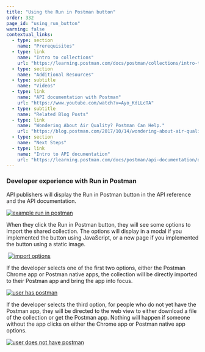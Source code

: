 ```yaml
---
title: "Using the Run in Postman button"
order: 332
page_id: "using_run_button"
warning: false
contextual_links:
  - type: section
    name: "Prerequisites"
  - type: link
    name: "Intro to collections"
    url: "https://learning.postman.com/docs/postman/collections/intro-to-collections"
  - type: section
    name: "Additional Resources"
  - type: subtitle
    name: "Videos"
  - type: link
    name: "API documentation with Postman"
    url: "https://www.youtube.com/watch?v=Ayo_KdLLcTA"
  - type: subtitle
    name: "Related Blog Posts"
  - type: link
    name: "Wondering About Air Quality? Postman Can Help."
    url: "https://blog.postman.com/2017/10/14/wondering-about-air-quality-postman-can-help/"
  - type: section
    name: "Next Steps"
  - type: link
    name: "Intro to API documentation"
    url: "https://learning.postman.com/docs/postman/api-documentation/documenting-your-api/"
---
```


### Developer experience with Run in Postman

API publishers will display the Run in Postman button in the API reference and the API documentation.

 [![example run in postman](https://assets.postman.com/postman-docs/59131401.png)](https://assets.postman.com/postman-docs/59131401.png)  

When they click the Run in Postman button, they will see some options to import the shared collection. The options will display in a modal if you implemented the button using JavaScript, or a new page if you implemented the button using a static image.

 [![import options](https://assets.postman.com/postman-docs/run-btn-ux-2.png)](https://assets.postman.com/postman-docs/run-btn-ux-2.png)

If the developer selects one of the first two options, either the Postman Chrome app or Postman native apps, the collection will be directly imported to their Postman app and bring the app into focus.

 [![user has postman](https://assets.postman.com/postman-docs/run-btn-ux-3.png)](https://assets.postman.com/postman-docs/run-btn-ux-3.png)

If the developer selects the third option, for people who do not yet have the Postman app, they will be directed to the web view to either download a file of the collection or get the Postman app. Nothing will happen if someone without the app clicks on either the Chrome app or Postman native app options.

 [![user does not have postman](https://assets.postman.com/postman-docs/run-btn-ux-4.png)](https://assets.postman.com/postman-docs/run-btn-ux-4.png)
